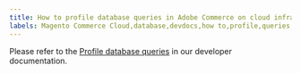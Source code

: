 ```yaml
---
title: How to profile database queries in Adobe Commerce on cloud infrastructure
labels: Magento Commerce Cloud,database,devdocs,how to,profile,queries,Adobe Commerce,cloud infrastructure
---
```


Please refer to the [Profile database queries](https://devdocs.magento.com/guides/v2.3/cloud/project/profile-database-queries.html) in our developer documentation.
